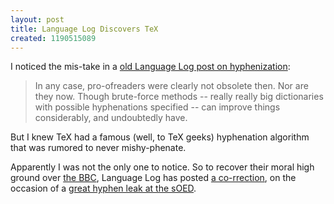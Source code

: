 ```yaml
---
layout: post
title: Language Log Discovers TeX
created: 1190515089
---
```

I noticed the mis-take in a [old Language Log post on hyphenization](http://itre.cis.upenn.edu/%7Emyl/languagelog/archives/004660.html):

>  In any case, pro-ofreaders were clearly not obsolete then.  Nor are they now.  Though brute-force methods -- really really big dictionaries with possible hyphenations specified -- can improve things considerably, and undoubtedly have.

But I knew TeX had a famous (well, to TeX geeks) hyphenation algorithm that was rumored to never mishy-phenate.<!--break-->

Apparently I was not the only one to notice.  So to recover their moral high ground over [the BBC](http://itre.cis.upenn.edu/~myl/languagelog/archives/003507.html), Language Log has posted [a co-rrection](http://itre.cis.upenn.edu/~myl/languagelog/archives/004946.html), on the occasion of a [great hyphen leak at the sOED](http://itre.cis.upenn.edu/~myl/languagelog/archives/004945.html).
